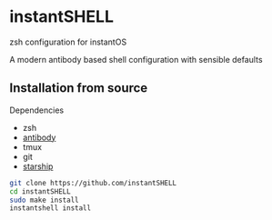 # instantSHELL

zsh configuration for instantOS

A modern antibody based shell configuration with sensible defaults

## Installation from source

Dependencies
- zsh
- [antibody](https://getantibody.github.io/install/)
- tmux
- git
- [starship](https://starship.rs)

```sh
git clone https://github.com/instantSHELL
cd instantSHELL
sudo make install
instantshell install

```

